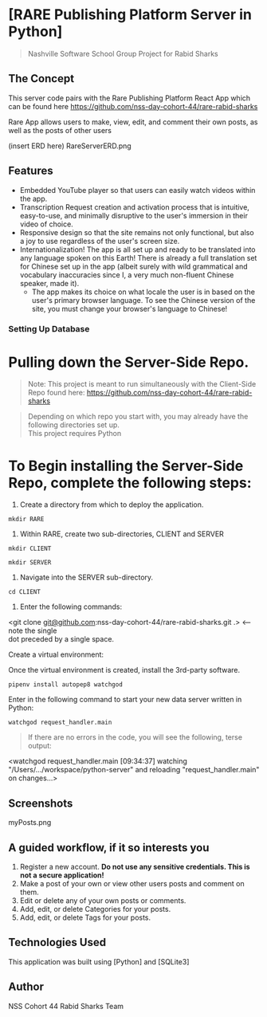 # [RARE Publishing Platform Server in Python]

> Nashville Software School Group Project for Rabid Sharks

## The Concept

This server code pairs with the Rare Publishing Platform React App which can be found here https://github.com/nss-day-cohort-44/rare-rabid-sharks

Rare App allows users to make, view, edit, and comment their own posts, as well as the posts of other users

(insert ERD here)
RareServerERD.png

## Features

* Embedded YouTube player so that users can easily watch videos within the app.
* Transcription Request creation and activation process that is intuitive, easy-to-use, and minimally disruptive to the user's immersion in their video of choice.
* Responsive design so that the site remains not only functional, but also a joy to use regardless of the user's screen size.
* Internationalization! The app is all set up and ready to be translated into any language spoken on this Earth! There is already a full translation set for Chinese set up in the app (albeit surely with wild grammatical and vocabulary inaccuracies since I, a very much non-fluent Chinese speaker, made it).
    * The app makes its choice on what locale the user is in based on the user's primary browser language. To see the Chinese version of the site, you must change your browser's language to Chinese!


### Setting Up Database

# Pulling down the Server-Side Repo. 
 
> Note: This project is meant to run simultaneously with the Client-Side Repo found here: https://github.com/nss-day-cohort-44/rare-rabid-sharks  
 
> Depending on which repo you start with, you may already have the following directories set up.  
> This project requires Python  
 
# To Begin installing the Server-Side Repo, complete the following steps: 
 
1. Create a directory from which to deploy the application. 
	
```mkdir RARE ```
 
1. Within RARE, create two sub-directories, CLIENT and SERVER 

```mkdir CLIENT ```
	
```mkdir SERVER ```
 
1. Navigate into the SERVER sub-directory. 
 
```cd CLIENT ```
 
1. Enter the following commands: 
	
 <git clone git@github.com:nss-day-cohort-44/rare-rabid-sharks.git .> <-- note the single 	
dot preceded by a single space.  
 
Create a virtual environment: 
<pipenv shell>

Once the virtual environment is created, install the 3rd-party software. 

```pipenv install autopep8 watchgod ```

Enter in the following command to start your new data server written in Python: 

```watchgod request_handler.main ```

> If there are no errors in the code, you will see the following, terse output:  
 
<watchgod request_handler.main [09:34:37] watching "/Users/.../workspace/python-server" and reloading "request_handler.main" on changes…> 









## Screenshots

myPosts.png

## A guided workflow, if it so interests you

1. Register a new account. **Do not use any sensitive credentials. This is not a secure application!** 
1. Make a post of your own or view other users posts and comment on them.
1. Edit or delete any of your own posts or comments.
1. Add, edit, or delete Categories for your posts.
1. Add, edit, or delete Tags for your posts.

## Technologies Used

This application was built using [Python] and [SQLite3]  

## Author

NSS Cohort 44 Rabid Sharks Team
